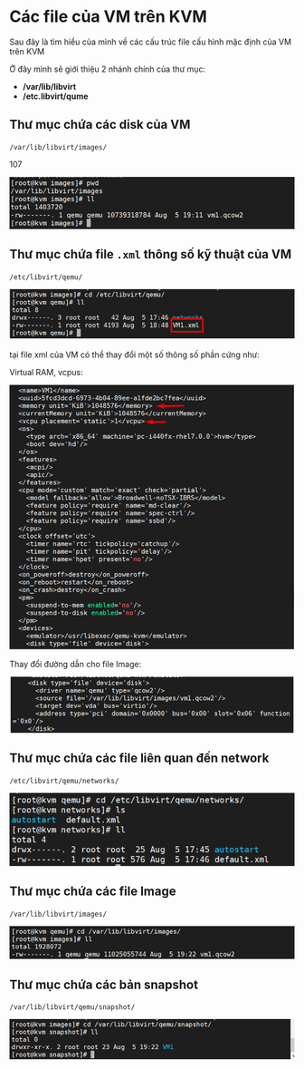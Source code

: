 # Các file của VM trên KVM
Sau đây là tìm hiểu của mình về các cấu trúc file cấu hình mặc định của VM trên KVM

Ở đây mình sẽ giới thiệu 2 nhánh chính của thư mục:
* **/var/lib/libvirt**
* **/etc.libvirt/qume**
## Thư mục chứa các disk của VM
`/var/lib/libvirt/images/`

107

![huydv](../image/Screenshot_107.png)
## Thư mục chứa file `.xml` thông số kỹ thuật của VM

`/etc/libvirt/qemu/`

![huydv](../image/Screenshot_108.png)

tại file xml của VM có thể thay đổi một số thông số phần cứng như:

Virtual RAM, vcpus:

![huydv](../image/Screenshot_109.png)

Thay đổi đường dẫn cho file Image:

![huydv](../image/Screenshot_110.png)

## Thư mục chứa các file liên quan đến network

`/etc/libvirt/qemu/networks/`

![huydv](../image/Screenshot_111.png)

## Thư mục chứa các file Image
`/var/lib/libvirt/images/`

![huydv](../image/Screenshot_112.png)

## Thư mục chứa các bản snapshot
`/var/lib/libvirt/qemu/snapshot/`

![huydv](../image/Screenshot_113.png)